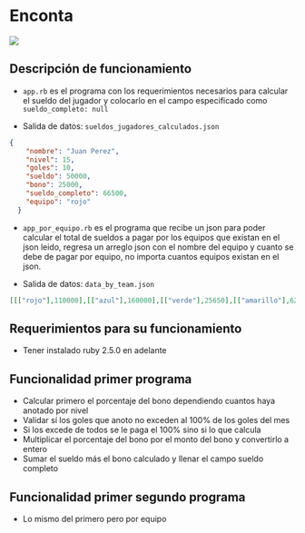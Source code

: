 # Enconta

![](cuervos-cuervos.gif)

## Descripción de funcionamiento
- ``` app.rb ``` es el programa con los requerimientos necesarios para calcular el sueldo del jugador y colocarlo en el campo especificado como ```sueldo_completo: null ```

- Salida de datos: ``` sueldos_jugadores_calculados.json  ```

```json
{
    "nombre": "Juan Perez",
    "nivel": 15,
    "goles": 10,
    "sueldo": 50000,
    "bono": 25000,
    "sueldo_completo": 66500,
    "equipo": "rojo"
  }
```

- ``` app_por_equipo.rb ``` es el programa que recibe un json para poder calcular el total de sueldos a pagar por los equipos que existan en el json leido, regresa un arreglo json con el nombre del equipo y cuanto se debe de pagar por equipo, no importa cuantos equipos existan en el json.

- Salida de datos: ``` data_by_team.json ```

```json
[[["rojo"],110000],[["azul"],160000],[["verde"],25650],[["amarillo"],62000]]
```

## Requerimientos para su funcionamiento
- Tener instalado ruby 2.5.0 en adelante


## Funcionalidad primer programa
- Calcular primero el porcentaje del bono dependiendo cuantos haya anotado por nivel
- Validar sí los goles que anoto no exceden al 100% de los goles del mes
- Si los excede de todos se le paga el 100% sino si lo que calcula
- Multiplicar el porcentaje del bono por el monto del bono y convertirlo a entero
- Sumar el sueldo más el bono calculado y llenar el campo sueldo completo

## Funcionalidad primer segundo programa 
- Lo mismo del primero pero por equipo